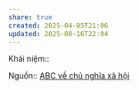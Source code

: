 ```yaml
---
share: true
created: 2025-04-05T21:06
updated: 2025-08-16T22:04
---
```

Khái niệm:: 

Nguồn:: [ABC về chủ nghĩa xã hội](../../../%CE%9E%20Ngu%E1%BB%93n/ABC%20v%E1%BB%81%20ch%E1%BB%A7%20ngh%C4%A9a%20x%C3%A3%20h%E1%BB%99i.md)
